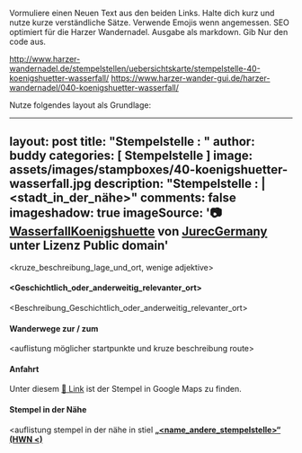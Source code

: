 Vormuliere einen Neuen Text aus den beiden Links. 
Halte dich kurz und nutze kurze verständliche Sätze. Verwende Emojis wenn angemessen.
SEO optimiert für die Harzer Wandernadel.
Ausgabe als markdown. Gib Nur den code aus.

http://www.harzer-wandernadel.de/stempelstellen/uebersichtskarte/stempelstelle-40-koenigshuetter-wasserfall/
https://www.harzer-wander-gui.de/harzer-wandernadel/040-koenigshuetter-wasserfall/

Nutze folgendes layout als Grundlage:

---
layout: post
title:  "Stempelstelle <nummer>: <name>"
author: buddy
categories: [ Stempelstelle ]
image: assets/images/stampboxes/40-koenigshuetter-wasserfall.jpg
description: "Stempelstelle <nummer>: <name> | <stadt_in_der_nähe>"
comments: false
imageshadow: true
imageSource: '📷 [WasserfallKoenigshuette](https://commons.wikimedia.org/wiki/File:WasserfallKoenigshuette.jpg) von <a href="https://de.wikipedia.org/wiki/User:JurecGermany" class="extiw" title="de:User:JurecGermany">JurecGermany</a> unter Lizenz Public domain'
---

<kruze_beschreibung_lage_und_ort, wenige adjektive>



#### <Geschichtlich_oder_anderweitig_relevanter_ort>

<Beschreibung_Geschichtlich_oder_anderweitig_relevanter_ort>

#### Wanderwege zur / zum <namen>

<auflistung möglicher startpunkte und kruze beschreibung route>

#### Anfahrt

Unter diesem [📍 Link](https://www.google.com/maps/dir/?api=1&origin=&destination=<Latitude>%2C%20<Longitude>) ist der Stempel in Google Maps zu finden.

#### Stempel in der Nähe
<auflistung stempel in der nähe in stiel [**„<name_andere_stempelstelle>“ (HWN <)**](/stempelstelle-<nummer>-<name_snail_case>)